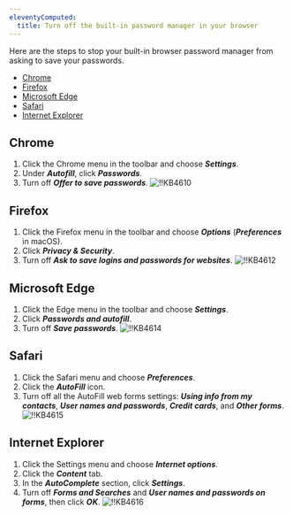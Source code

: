 ```yaml
---
eleventyComputed:
  title: Turn off the built-in password manager in your browser
---
```

Here are the steps to stop your built-in browser password manager from asking to save your passwords.

* [Chrome](#chrome)
* [Firefox](#firefox)
* [Microsoft Edge](#microsoft-edge)
* [Safari](#safari)
* [Internet Explorer](#internet-explorer)

## Chrome
1. Click the Chrome menu in the toolbar and choose ***Settings***.
1. Under ***Autofill***, click ***Passwords***.
1. Turn off ***Offer to save passwords***.
![!!KB4610](https://cdnweb.devolutions.net/docs/docs_en_kb_KB4610.png)

## Firefox
1. Click the Firefox menu in the toolbar and choose ***Options*** (***Preferences*** in macOS).
1. Click ***Privacy & Security***.
1. Turn off ***Ask to save logins and passwords for websites***.
![!!KB4612](https://cdnweb.devolutions.net/docs/docs_en_kb_KB4612.png)

## Microsoft Edge
1. Click the Edge menu in the toolbar and choose ***Settings***.
1. Click ***Passwords and autofill***.
1. Turn off ***Save passwords***.
![!!KB4614](https://cdnweb.devolutions.net/docs/docs_en_kb_KB4614.png)

## Safari
1. Click the Safari menu and choose ***Preferences***.
1. Click the ***AutoFill*** icon.
1. Turn off all the AutoFill web forms settings: ***Using info from my contacts***, ***User names and passwords***, ***Credit cards***, and ***Other forms***.
![!!KB4615](https://cdnweb.devolutions.net/docs/docs_en_kb_KB4615.png)

## Internet Explorer
1. Click the Settings menu and choose ***Internet options***.
1. Click the ***Content*** tab.
1. In the ***AutoComplete*** section, click ***Settings***.
1. Turn off ***Forms and Searches*** and ***User names and passwords on forms***, then click ***OK***.
![!!KB4616](https://cdnweb.devolutions.net/docs/docs_en_kb_KB4616.png)
